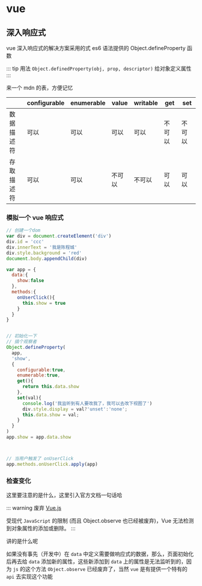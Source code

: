 # vue

## 深入响应式

vue 深入响应式的解决方案采用的式 es6 语法提供的 Object.defineProperty 函数

::: tip 用法
`Object.definedProperty(obj, prop, descriptor)` 给对象定义属性
:::

来一个 mdn 的表，方便记忆

||configurable|	enumerable|	value|	writable|	get|	set|
|--|--|--|--|--|--|--|
|数据描述符| 可以| 可以| 可以| 可以| 不可以| 不可以|
|存取描述符| 可以| 可以| 不可以| 不可以| 可以| 可以|


### 模拟一个 vue 响应式
```js
// 创建一个dom
var div = document.createElement('div')
div.id = 'ccc'
div.innerText = '我是陈程城'
div.style.background = 'red'
document.body.appendChild(div)

var app = {
  data:{
    show:false
  },
  methods:{
    onUserClick(){
      this.show = true
    }
  }
}


// 初始化一下
// 搞个观察者
Object.defineProperty(
  app,
  'show',
  {
    configurable:true,
    enumerable:true,
    get(){
      return this.data.show
    },
    set(val){
      console.log('我监听到有人要改我了，我可以去改下视图了')
      div.style.display = val?'unset':'none';
      this.data.show = val;
    }
  }
)
app.show = app.data.show



// 当用户触发了 onUserClick
app.methods.onUserClick.apply(app)
```

### 检查变化

这里要注意的是什么，这里引入官方文档一句话哈

::: warning 废弃
[Vue.js](https://cn.vuejs.org/v2/guide/reactivity.html)

受现代 `JavaScript` 的限制 (而且 Object.observe 也已经被废弃)，Vue 无法检测到对象属性的添加或删除。
:::

讲的是什么呢

如果没有事先（开发中）在 `data` 中定义需要做响应式的数据，那么，页面初始化后再去给 `data` 添加新的属性，这些新添加到 `data` 上的属性是无法监听到的，因为 `js` 的这个方法 `Object.observe` 已经废弃了，当然 `vue` 是有提供一个特有的 `api` 去实现这个功能